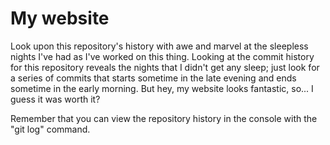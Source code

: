 # My website

Look upon this repository's history with awe and marvel at the sleepless nights I've had as I've worked on this thing. Looking at the commit history for this repository reveals the nights that I didn't get any sleep; just look for a series of commits that starts sometime in the late evening and ends sometime in the early morning. But hey, my website looks fantastic, so... I guess it was worth it?

Remember that you can view the repository history in the console with the "git log" command.
